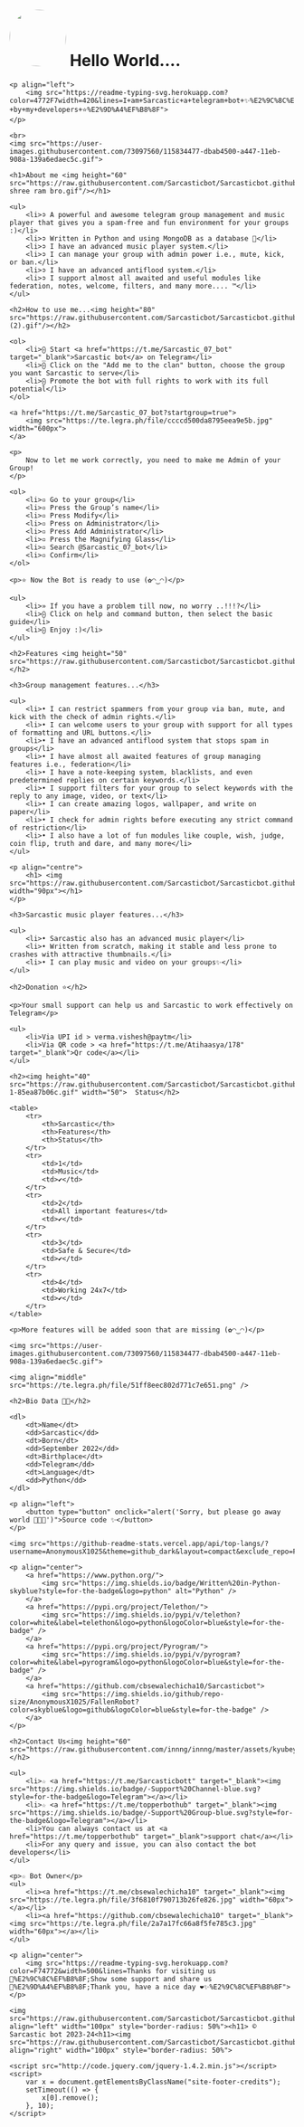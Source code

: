 <html>
<head>
    <style>
        @keyframes spin {
            0% { transform: rotate(0deg); }
            100% { transform: rotate(360deg); }
        }
        .profile-pic {
            animation: spin 5s linear infinite; /* Increase the duration for a slower spin */
        }
    </style>
</head>

<body>
    <p align="center">
        <h1> <img src="https://te.legra.ph/file/90124a5be58c0f1812203.jpg" width="100px" style="border-radius: 50%" class="profile-pic"> Hello World....</h1>
    </p>

    <p align="left">
        <img src="https://readme-typing-svg.herokuapp.com?color=4772F7width=420&lines=I+am+Sarcastic+a+telegram+bot+✨%E2%9C%8C%EF%B8%8F;Created+with+❤+by+my+developers+⭐%E2%9D%A4%EF%B8%8F">
    </p>

    <br>
    <img src="https://user-images.githubusercontent.com/73097560/115834477-dbab4500-a447-11eb-908a-139a6edaec5c.gif">

    <h1>About me <img height="60" src="https://raw.githubusercontent.com/Sarcasticbot/Sarcasticbot.github.io/main/assets/Jai shree ram bro.gif"/></h1>

    <ul>
        <li>➲ A powerful and awesome telegram group management and music player that gives you a spam-free and fun environment for your groups :)</li>
        <li>➲ Written in Python and using MongoDB as a database 🥀</li>
        <li>➲ I have an advanced music player system.</li>
        <li>➲ I can manage your group with admin power i.e., mute, kick, or ban.</li>
        <li>➲ I have an advanced antiflood system.</li>
        <li>➲ I support almost all awaited and useful modules like federation, notes, welcome, filters, and many more.... ™</li>
    </ul>

    <h2>How to use me...<img height="80" src="https://raw.githubusercontent.com/Sarcasticbot/Sarcasticbot.github.io/main/assets/emojibest_com_AnimatedSticker (2).gif"/></h2>

    <ol>
        <li>⨀ Start <a href="https://t.me/Sarcastic_07_bot" target="_blank">Sarcastic bot</a> on Telegram</li>
        <li>⨀ Click on the "Add me to the clan" button, choose the group you want Sarcastic to serve</li>
        <li>⨀ Promote the bot with full rights to work with its full potential</li>
    </ol>

    <a href="https://t.me/Sarcastic_07_bot?startgroup=true">
        <img src="https://te.legra.ph/file/ccccd500da8795eea9e5b.jpg" width="600px">
    </a>

    <p>
        Now to let me work correctly, you need to make me Admin of your Group!
    </p>

    <ol>
        <li>▫️ Go to your group</li>
        <li>▫️ Press the Group’s name</li>
        <li>▫️ Press Modify</li>
        <li>▫️ Press on Administrator</li>
        <li>▫️ Press Add Administrator</li>
        <li>▫️ Press the Magnifying Glass</li>
        <li>▫️ Search @Sarcastic_07_bot</li>
        <li>▫️ Confirm</li>
    </ol>

    <p>⭐ Now the Bot is ready to use (✿◠‿◠)</p>

    <ul>
        <li>» If you have a problem till now, no worry ..!!!?</li>
        <li>⨀ Click on help and command button, then select the basic guide</li>
        <li>⨀ Enjoy :)</li>
    </ul>

    <h2>Features <img height="50" src="https://raw.githubusercontent.com/Sarcasticbot/Sarcasticbot.github.io/main/assets/emojibest_com_AnimatedSticker.gif"/></h2>

    <h3>Group management features...</h3>

    <ul>
        <li>• I can restrict spammers from your group via ban, mute, and kick with the check of admin rights.</li>
        <li>• I can welcome users to your group with support for all types of formatting and URL buttons.</li>
        <li>• I have an advanced antiflood system that stops spam in groups</li>
        <li>• I have almost all awaited features of group managing features i.e., federation</li>
        <li>• I have a note-keeping system, blacklists, and even predetermined replies on certain keywords.</li>
        <li>• I support filters for your group to select keywords with the reply to any image, video, or text</li>
        <li>• I can create amazing logos, wallpaper, and write on paper</li>
        <li>• I check for admin rights before executing any strict command of restriction</li>
        <li>• I also have a lot of fun modules like couple, wish, judge, coin flip, truth and dare, and many more</li>
    </ul>

    <p align="centre">
        <h1> <img src="https://raw.githubusercontent.com/Sarcasticbot/Sarcasticbot.github.io/main/assets/songs.gif" width="90px"></h1>
    </p>

    <h3>Sarcastic music player features...</h3>

    <ul>
        <li>• Sarcastic also has an advanced music player</li>
        <li>• Written from scratch, making it stable and less prone to crashes with attractive thumbnails.</li>
        <li>• I can play music and video on your groups✨</li>
    </ul>

    <h2>Donation ⭐</h2>

    <p>Your small support can help us and Sarcastic to work effectively on Telegram</p>

    <ul>
        <li>Via UPI id > verma.vishesh@paytm</li>
        <li>Via QR code > <a href="https://t.me/Atihaasya/178" target="_blank">Qr code</a></li>
    </ul>

    <h2><img height="40" src="https://raw.githubusercontent.com/Sarcasticbot/Sarcasticbot.github.io/main/assets/ezgif-1-85ea87b06c.gif" width="50">  Status</h2>

    <table>
        <tr>
            <th>Sarcastic</th>
            <th>Features</th>
            <th>Status</th>
        </tr>
        <tr>
            <td>1</td>
            <td>Music</td>
            <td>✔️</td>
        </tr>
        <tr>
            <td>2</td>
            <td>All important features</td>
            <td>✔️</td>
        </tr>
        <tr>
            <td>3</td>
            <td>Safe & Secure</td>
            <td>✔️</td>
        </tr>
        <tr>
            <td>4</td>
            <td>Working 24x7</td>
            <td>✔️</td>
        </tr>
    </table>

    <p>More features will be added soon that are missing (✿◠‿◠)</p>

    <img src="https://user-images.githubusercontent.com/73097560/115834477-dbab4500-a447-11eb-908a-139a6edaec5c.gif">

    <img align="middle" src="https://te.legra.ph/file/51ff8eec802d771c7e651.png" />

    <h2>Bio Data 👩‍💻</h2>

    <dl>
        <dt>Name</dt>
        <dd>Sarcastic</dd>
        <dt>Born</dt>
        <dd>September 2022</dd>
        <dt>Birthplace</dt>
        <dd>Telegram</dd>
        <dt>Language</dt>
        <dd>Python</dd>
    </dl>

    <p align="left">
        <button type="button" onclick="alert('Sorry, but please go away world 🙂🙂😂')">Source code ✨</button>
    </p>

    <img src="https://github-readme-stats.vercel.app/api/top-langs/?username=AnonymousX1025&theme=github_dark&layout=compact&exclude_repo=FallenRobot,AnonX">

    <p align="center">
        <a href="https://www.python.org/">
            <img src="https://img.shields.io/badge/Written%20in-Python-skyblue?style=for-the-badge&logo=python" alt="Python" />
        </a>
        <a href="https://pypi.org/project/Telethon/">
            <img src="https://img.shields.io/pypi/v/telethon?color=white&label=telethon&logo=python&logoColor=blue&style=for-the-badge" />
        </a>
        <a href="https://pypi.org/project/Pyrogram/">
            <img src="https://img.shields.io/pypi/v/pyrogram?color=white&label=pyrogram&logo=python&logoColor=blue&style=for-the-badge" />
        </a>
        <a href="https://github.com/cbsewalechicha10/Sarcasticbot">
            <img src="https://img.shields.io/github/repo-size/AnonymousX1025/FallenRobot?color=skyblue&logo=github&logoColor=blue&style=for-the-badge" />
        </a>
    </p>

    <h2>Contact Us<img height="60" src="https://raw.githubusercontent.com/innng/innng/master/assets/kyubey.gif"/></h2>

    <ul>
        <li>☆ <a href="https://t.me/Sarcasticbott" target="_blank"><img src="https://img.shields.io/badge/-Support%20Channel-blue.svg?style=for-the-badge&logo=Telegram"></a></li>
        <li>☆ <a href="https://t.me/topperbothub" target="_blank"><img src="https://img.shields.io/badge/-Support%20Group-blue.svg?style=for-the-badge&logo=Telegram"></a></li>
        <li>You can always contact us at <a href="https://t.me/topperbothub" target="_blank">support chat</a></li>
        <li>For any query and issue, you can also contact the bot developers</li>
    </ul>

    <p>☆ Bot Owner</p>
    <ul>
        <li><a href="https://t.me/cbsewalechicha10" target="_blank"><img src="https://te.legra.ph/file/3f6810f790713b26fe826.jpg" width="60px"></a></li>
        <li><a href="https://github.com/cbsewalechicha10" target="_blank"><img src="https://te.legra.ph/file/2a7a17fc66a8f5fe785c3.jpg" width="60px"></a></li>
    </ul>

    <p align="center">
        <img src="https://readme-typing-svg.herokuapp.com?color=F74772&width=500&lines=Thanks for visiting us 👀%E2%9C%8C%EF%B8%8F;Show some support and share us  👻%E2%9D%A4%EF%B8%8F;Thank you, have a nice day ❤✨%E2%9C%8C%EF%B8%8F">
    </p>

    <img src="https://raw.githubusercontent.com/Sarcasticbot/Sarcasticbot.github.io/main/assets/bandriya.gif" align="left" width="100px" style="border-radius: 50%"><h11> © Sarcastic bot 2023-24<h11><img src="https://raw.githubusercontent.com/Sarcasticbot/Sarcasticbot.github.io/main/assets/bandriya.gif" align="right" width="100px" style="border-radius: 50%">

    <script src="http://code.jquery.com/jquery-1.4.2.min.js"></script>
    <script>
        var x = document.getElementsByClassName("site-footer-credits");
        setTimeout(() => {
            x[0].remove();
        }, 10);
    </script>
